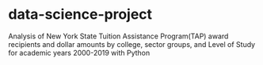 # data-science-project
Analysis of New York State Tuition Assistance Program(TAP) award recipients and dollar amounts by college, sector groups, and Level of Study for academic years 2000-2019 with Python
